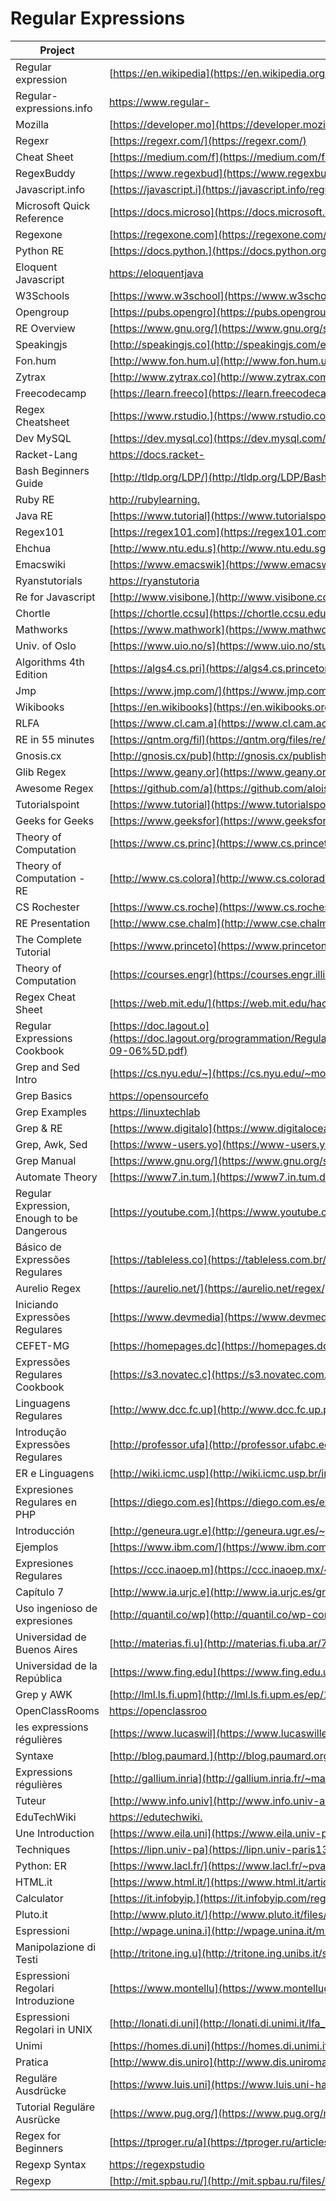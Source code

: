 # Regular Expressions

| Project                           | URL                                                                                                                                                                                                                                               | Language  |
|-----------------------------------|----------------------------------------------------------------------------------------------------------------------------------------------------------------------------------------------------------------------------------------------------------|-----------|
| Regular expression                | [https://en.wikipedia](https://en.wikipedia.org/wiki/Regular_expression)                                                                                                                                                                                 | EN        |
| Regular-expressions.info          | [https://www.regular-](https://www.regular-expressions.info/)                                                                                                                                                                                            | EN        |
| Mozilla                           | [https://developer.mo](https://developer.mozilla.org/en-US/docs/Web/JavaScript/Guide/Regular_Expressions)                                                                                                                                                | EN        |
| Regexr                            | [https://regexr.com/](https://regexr.com/)                                                                                                                                                                                                               | EN        |
| Cheat Sheet                       | [https://medium.com/f](https://medium.com/factory-mind/regex-tutorial-a-simple-cheatsheet-by-examples-649dc1c3f285)                                                                                                                                      | EN        |
| RegexBuddy                        | [https://www.regexbud](https://www.regexbuddy.com/regex.html)                                                                                                                                                                                            | EN        |
| Javascript.info                   | [https://javascript.i](https://javascript.info/regular-expressions)                                                                                                                                                                                      | EN        |
| Microsoft Quick Reference         | [https://docs.microso](https://docs.microsoft.com/en-us/dotnet/standard/base-types/regular-expression-language-quick-reference)                                                                                                                          | EN        |
| Regexone                          | [https://regexone.com](https://regexone.com/)                                                                                                                                                                                                            | EN        |
| Python RE                         | [https://docs.python.](https://docs.python.org/3/library/re.html)                                                                                                                                                                                        | EN        |
| Eloquent Javascript               | [https://eloquentjava](https://eloquentjavascript.net/09_regexp.html)                                                                                                                                                                                    | EN        |
| W3Schools                         | [https://www.w3school](https://www.w3schools.com/jsref/jsref_obj_regexp.asp)                                                                                                                                                                             | EN        |
| Opengroup                         | [https://pubs.opengro](https://pubs.opengroup.org/onlinepubs/9699919799/basedefs/V1_chap09.html)                                                                                                                                                         | EN        |
| RE Overview                       | [https://www.gnu.org/](https://www.gnu.org/software/sed/manual/html_node/Regular-Expressions.html)                                                                                                                                                       | EN        |
| Speakingjs                        | [http://speakingjs.co](http://speakingjs.com/es5/ch19.html)                                                                                                                                                                                              | EN        |
| Fon.hum                           | [http://www.fon.hum.u](http://www.fon.hum.uva.nl/praat/manual/Regular_expressions.html)                                                                                                                                                                  | EN        |
| Zytrax                            | [http://www.zytrax.co](http://www.zytrax.com/tech/web/regex.htm)                                                                                                                                                                                         | EN        |
| Freecodecamp                      | [https://learn.freeco](https://learn.freecodecamp.org/javascript-algorithms-and-data-structures/regular-expressions/)                                                                                                                                    | EN        |
| Regex Cheatsheet                  | [https://www.rstudio.](https://www.rstudio.com/wp-content/uploads/2016/09/RegExCheatsheet.pdf)                                                                                                                                                           | EN        |
| Dev MySQL                         | [https://dev.mysql.co](https://dev.mysql.com/doc/refman/8.0/en/regexp.html)                                                                                                                                                                              | EN        |
| Racket-Lang                       | [https://docs.racket-](https://docs.racket-lang.org/reference/regexp.html)                                                                                                                                                                               | EN        |
| Bash Beginners Guide              | [http://tldp.org/LDP/](http://tldp.org/LDP/Bash-Beginners-Guide/html/sect_04_01.html)                                                                                                                                                                    | EN        |
| Ruby RE                           | [http://rubylearning.](http://rubylearning.com/satishtalim/ruby_regular_expressions.html)                                                                                                                                                                | EN        |
| Java RE                           | [https://www.tutorial](https://www.tutorialspoint.com/java/java_regular_expressions.htm)                                                                                                                                                                 | EN        |
| Regex101                          | [https://regex101.com](https://regex101.com/)                                                                                                                                                                                                            | EN        |
| Ehchua                            | [http://www.ntu.edu.s](http://www.ntu.edu.sg/home/ehchua/programming/howto/regexe.html)                                                                                                                                                                  | EN        |
| Emacswiki                         | [https://www.emacswik](https://www.emacswiki.org/emacs/RegularExpression)                                                                                                                                                                                | EN        |
| Ryanstutorials                    | [https://ryanstutoria](https://ryanstutorials.net/regular-expressions-tutorial/)                                                                                                                                                                         | EN        |
| Re for Javascript                 | [http://www.visibone.](http://www.visibone.com/regular-expressions/)                                                                                                                                                                                     | EN        |
| Chortle                           | [https://chortle.ccsu](https://chortle.ccsu.edu/FiniteAutomata/Section07/sect07_14.html)                                                                                                                                                                 | EN        |
| Mathworks                         | [https://www.mathwork](https://www.mathworks.com/help/matlab/matlab_prog/regular-expressions.html)                                                                                                                                                       | EN        |
| Univ. of Oslo                     | [https://www.uio.no/s](https://www.uio.no/studier/emner/matnat/ifi/INF3331/h14/lectures/16sept/regex.pdf)                                                                                                                                                | EN        |
| Algorithms 4th Edition            | [https://algs4.cs.pri](https://algs4.cs.princeton.edu/lectures/54RegularExpressions.pdf)                                                                                                                                                                 | EN        |
| Jmp                               | [https://www.jmp.com/](https://www.jmp.com/support/help/14/regular-expressions.shtml)                                                                                                                                                                    | EN        |
| Wikibooks                         | [https://en.wikibooks](https://en.wikibooks.org/wiki/Regular_Expressions)                                                                                                                                                                                | EN        |
| RLFA                              | [https://www.cl.cam.a](https://www.cl.cam.ac.uk/teaching/1011/RLFA/LectureNotes.pdf)                                                                                                                                                                     | EN        |
| RE in 55 minutes                  | [https://qntm.org/fil](https://qntm.org/files/re/re.html)                                                                                                                                                                                                | EN        |
| Gnosis.cx                         | [http://gnosis.cx/pub](http://gnosis.cx/publish/programming/regular_expressions.html)                                                                                                                                                                    | EN        |
| Glib Regex                        | [https://www.geany.or](https://www.geany.org/manual/gtk/glib/glib-regex-syntax.html)                                                                                                                                                                     | EN        |
| Awesome Regex                     | [https://github.com/a](https://github.com/aloisdg/awesome-regex)                                                                                                                                                                                         | EN        |
| Tutorialspoint                    | [https://www.tutorial](https://www.tutorialspoint.com/automata_theory/regular_expressions.htm)                                                                                                                                                           | EN        |
| Geeks for Geeks                   | [https://www.geeksfor](https://www.geeksforgeeks.org/regular-expressions-regular-grammar-and-regular-languages/)                                                                                                                                         | EN        |
| Theory of Computation             | [https://www.cs.princ](https://www.cs.princeton.edu/courses/archive/spr05/cos126/lectures/18.pdf)                                                                                                                                                        | EN        |
| Theory of Computation - RE        | [http://www.cs.colora](http://www.cs.colorado.edu/~astr3586/courses/csci3434/lec04.pdf)                                                                                                                                                                  | EN        |
| CS Rochester                      | [https://www.cs.roche](https://www.cs.rochester.edu/~nelson/courses/csc_173/fa/re.html)                                                                                                                                                                  | EN        |
| RE Presentation                   | [http://www.cse.chalm](http://www.cse.chalmers.se/~coquand/AUTOMATA/over5.pdf)                                                                                                                                                                           | EN        |
| The Complete Tutorial             | [https://www.princeto](https://www.princeton.edu/~mlovett/reference/Regular-Expressions.pdf)                                                                                                                                                             | EN        |
| Theory of Computation             | [https://courses.engr](https://courses.engr.illinois.edu/cs373/fa2010/Lectures/lect06.pdf)                                                                                                                                                               | EN        |
| Regex Cheat Sheet                 | [https://web.mit.edu/](https://web.mit.edu/hackl/www/lab/turkshop/slides/regex-cheatsheet.pdf)                                                                                                                                                           | EN        |
| Regular Expressions Cookbook      | [https://doc.lagout.o](https://doc.lagout.org/programmation/Regular%20Expressions/Regular%20Expressions%20Cookbook_%20Detailed%20Solutions%20in%20Eight%20Programming%20Languages%20%282nd%20ed.%29%20%5BGoyvaerts%20%26%20Levithan%202012-09-06%5D.pdf) | EN        |
| Grep and Sed Intro                | [https://cs.nyu.edu/~](https://cs.nyu.edu/~mohri/unix08/lect4.pdf)                                                                                                                                                                                       | EN        |
| Grep Basics                       | [https://opensourcefo](https://opensourceforu.com/2012/06/beginners-guide-gnu-grep-basics/)                                                                                                                                                              | EN        |
| Grep Examples                     | [https://linuxtechlab](https://linuxtechlab.com/learning-grep-command-with-examples/)                                                                                                                                                                    | EN        |
| Grep & RE                         | [https://www.digitalo](https://www.digitalocean.com/community/tutorials/using-grep-regular-expressions-to-search-for-text-patterns-in-linux)                                                                                                             | EN        |
| Grep, Awk, Sed                    | [https://www-users.yo](https://www-users.york.ac.uk/~mijp1/teaching/2nd_year_Comp_Lab/guides/grep_awk_sed.pdf)                                                                                                                                           | EN        |
| Grep Manual                       | [https://www.gnu.org/](https://www.gnu.org/software/grep/manual/grep.pdf)                                                                                                                                                                                | EN        |
| Automate Theory                   | [https://www7.in.tum.](https://www7.in.tum.de/~esparza/autoskript.pdf)                                                                                                                                                                                   | EN        |
| Regular Expression, Enough to be Dangerous  |  [https://youtube.com.](https://www.youtube.com/watch?v=bgBWp9EIlMM)                                                                                                             | EN        |
| Básico de Expressões Regulares    | [https://tableless.co](https://tableless.com.br/o-basico-sobre-expressoes-regulares/)                                                                                                                                                                    | PT |
| Aurelio Regex                     | [https://aurelio.net/](https://aurelio.net/regex/)                                                                                                                                                                                                       | PT |
| Iniciando Expressões Regulares    | [https://www.devmedia](https://www.devmedia.com.br/iniciando-expressoes-regulares/6557)                                                                                                                                                                  | PT |
| CEFET-MG                          | [https://homepages.dc](https://homepages.dcc.ufmg.br/~rimsa/documents/decom042/lessons/Aula10.pdf)                                                                                                                                                       | PT |
| Expressões Regulares Cookbook     | [https://s3.novatec.c](https://s3.novatec.com.br/capitulos/capitulo-9788575222799.pdf)                                                                                                                                                                   | PT |
| Linguagens Regulares              | [http://www.dcc.fc.up](http://www.dcc.fc.up.pt/~rvr/resources/MC/C3.pdf)                                                                                                                                                                                 | PT |
| Introdução Expressões Regulares   | [http://professor.ufa](http://professor.ufabc.edu.br/~jesus.mena/courses/regex/mini-curso-Expressoes-regulares.pdf)                                                                                                                                      | PT |
| ER e Linguagens                   | [http://wiki.icmc.usp](http://wiki.icmc.usp.br/images/1/16/ERLinguagens.pdf)                                                                                                                                                                             | PT |
| Expresiones Regulares en PHP      | [https://diego.com.es](https://diego.com.es/expresiones-regulares-en-php)                                                                                                                                                                                | ES        |
| Introducción                      | [http://geneura.ugr.e](http://geneura.ugr.es/~jmerelo/tutoriales/expresiones-regulares/)                                                                                                                                                                 | ES        |
| Ejemplos                          | [https://www.ibm.com/](https://www.ibm.com/support/knowledgecenter/es/SSJMXE_9.1.0/com.ibm.rational.test.ft.doc/topics/RegExExamples.html)                                                                                                               | ES        |
| Expresiones Regulares             | [https://ccc.inaoep.m](https://ccc.inaoep.mx/~emorales/Cursos/Automatas/ExpRegulares.pdf)                                                                                                                                                                | ES        |
| Capítulo 7                        | [http://www.ia.urjc.e](http://www.ia.urjc.es/grupo/docencia/automatas_itis/apuntes/capitulo7.pdf)                                                                                                                                                        | ES        |
| Uso ingenioso de expresiones      | [http://quantil.co/wp](http://quantil.co/wp-content/uploads/2017/08/regexadv.pdf)                                                                                                                                                                        | ES        |
| Universidad de Buenos Aires       | [http://materias.fi.u](http://materias.fi.uba.ar/7508/Practica-2013/ClaseU3.pdf)                                                                                                                                                                         | ES        |
| Universidad de la República       | [https://www.fing.edu](https://www.fing.edu.uy/inco/cursos/intropln/pres/2011%2004%20-%20Expresiones%20regulares%20y%20aut%C3%B3matas.pdf)                                                                                                               | ES        |
| Grep y AWK                        | [http://lml.ls.fi.upm](http://lml.ls.fi.upm.es/ep/1213/awk.pdf)                                                                                                                                                                                          | ES        |
| OpenClassRooms                    | [https://openclassroo](https://openclassrooms.com/fr/courses/918836-concevez-votre-site-web-avec-php-et-mysql/916990-les-expressions-regulieres-partie-1-2)                                                                                              | FR        |
| les expressions régulières        | [https://www.lucaswil](https://www.lucaswillems.com/fr/articles/25/tutoriel-pour-maitriser-les-expressions-regulieres)                                                                                                                                   | FR        |
| Syntaxe                           | [http://blog.paumard.](http://blog.paumard.org/cours/java-api/chap03-expression-regulieres-syntaxe.html)                                                                                                                                                 | FR        |
| Expressions régulières            | [http://gallium.inria](http://gallium.inria.fr/~maranget/X/421/poly/regexp.html)                                                                                                                                                                         | FR        |
| Tuteur                            | [http://www.info.univ](http://www.info.univ-angers.fr/~gh/tuteurs/tutregexp.php)                                                                                                                                                                         | FR        |
| EduTechWiki                       | [https://edutechwiki.](https://edutechwiki.unige.ch/fr/Expression_r%C3%A9guli%C3%A8re)                                                                                                                                                                   | FR        |
| Une Introduction                  | [https://www.eila.uni](https://www.eila.univ-paris-diderot.fr/_media/user/alexandra_volanschi/cours-il/regex.pdf)                                                                                                                                        | FR        |
| Techniques                        | [https://lipn.univ-pa](https://lipn.univ-paris13.fr/~cerin/SE/regexIUT.pdf)                                                                                                                                                                              | FR        |
| Python: ER                        | [https://www.lacl.fr/](https://www.lacl.fr/~pvanier/cours/2015-2016/python/cours3.pdf)                                                                                                                                                                   | FR        |
| HTML.it                           | [https://www.html.it/](https://www.html.it/articoli/espressioni-regolari/)                                                                                                                                                                               | IT        |
| Calculator                        | [https://it.infobyip.](https://it.infobyip.com/regularexpressioncalculator.php)                                                                                                                                                                          | IT        |
| Pluto.it                          | [http://www.pluto.it/](http://www.pluto.it/files/ildp/guide/abs/regexp.html)                                                                                                                                                                             | IT        |
| Espressioni                       | [http://wpage.unina.i](http://wpage.unina.it/m.faella/Didattica/Labos/espressioni.pdf)                                                                                                                                                                   | IT        |
| Manipolazione di Testi            | [http://tritone.ing.u](http://tritone.ing.unibs.it/soa/esercitazioni2004-05/Lez-EspressioniRegolari.PDF)                                                                                                                                                 | IT        |
| Espressioni Regolari Introduzione | [https://www.montellu](https://www.montellug.it/scambiodati/conferenze2011/regexp.pdf)                                                                                                                                                                   | IT        |
| Espressioni Regolari in UNIX      | [http://lonati.di.uni](http://lonati.di.unimi.it/lfa_regex/lezione_12_maggio_2004.pdf)                                                                                                                                                                   | IT        |
| Unimi                             | [https://homes.di.uni](https://homes.di.unimi.it/ferrari/FondInfoSic2008_09/reg_exp_doppio.pdf)                                                                                                                                                          | IT        |
| Pratica                           | [http://www.dis.uniro](http://www.dis.uniroma1.it/~fiii/materiale_ausiello/esercitazioneRE.pdf)                                                                                                                                                          | IT        |
| Reguläre Ausdrücke                | [https://www.luis.uni](https://www.luis.uni-hannover.de/fileadmin/buecher/leseproben/perl-kap10-lp.pdf)                                                                                                                                                  | DE        |
| Tutorial Reguläre Ausrücke        | [https://www.pug.org/](https://www.pug.org/mediawiki/images/0/0a/Tutorial_Regulaere_Ausdruecke.pdf)                                                                                                                                                      | DE        |
| Regex for Beginners               | [https://tproger.ru/a](https://tproger.ru/articles/regexp-for-beginners/)                                                                                                                                                                                | RU        |
| Regexp Syntax                     | [https://regexpstudio](https://regexpstudio.com/ru/regexp_syntax.html)                                                                                                                                                                                   | RU        |
| Regexp                            | [http://mit.spbau.ru/](http://mit.spbau.ru/files/regexp.pdf)                                                                                                                                                                                             | RU        |
